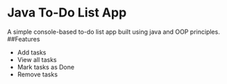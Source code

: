 # Java To-Do List App
A simple console-based to-do list app built using java and OOP principles.
##Features 
- Add tasks
- View all tasks
- Mark tasks as Done
- Remove tasks
